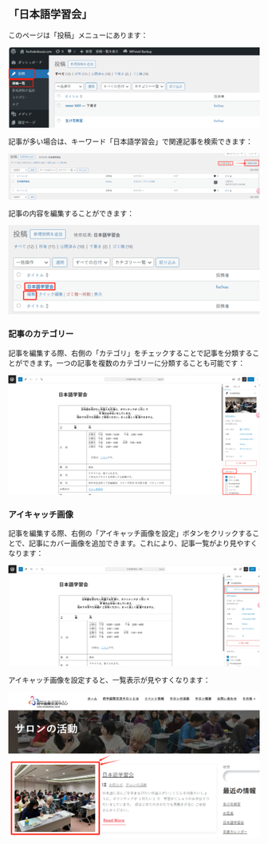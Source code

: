 ## 「日本語学習会」

このページは「投稿」メニューにあります：

![alt text](../../../images/image-74.png)

記事が多い場合は、キーワード「日本語学習会」で関連記事を検索できます：

![alt text](../../../images/image-75.png)

記事の内容を編集することができます：

![alt text](../../../images/image-76.png)

### 記事のカテゴリー

記事を編集する際、右側の「カテゴリ」をチェックすることで記事を分類することができます。一つの記事を複数のカテゴリーに分類することも可能です：

![alt text](../../../images/image-77.png)

### アイキャッチ画像

記事を編集する際、右側の「アイキャッチ画像を設定」ボタンをクリックすることで、記事にカバー画像を追加できます。これにより、記事一覧がより見やすくなります：

![alt text](../../../images/image-78.png)

アイキャッチ画像を設定すると、一覧表示が見やすくなります：

![alt text](../../../images/image-79.png)
